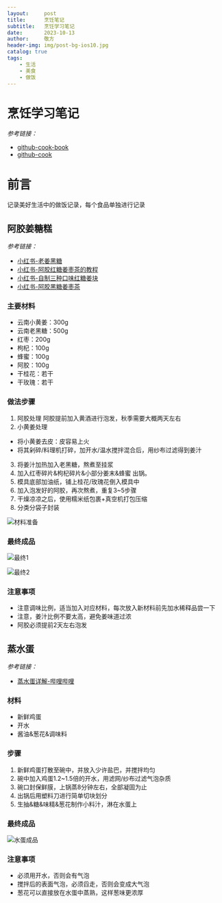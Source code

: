 ```yaml
---
layout:     post
title:      烹饪笔记
subtitle:   烹饪学习笔记
date:       2023-10-13
author:     敬方
header-img: img/post-bg-ios10.jpg
catalog: true
tags:
    - 生活
    - 美食
    - 做饭
---
```


# 烹饪学习笔记

_参考链接：_

- [github-cook-book](https://github.com/Anduin2017/HowToCook)
- [github-cook](https://github.com/YunYouJun/cook)

# 前言

记录美好生活中的做饭记录，每个食品单独进行记录

## 阿胶姜糖糕

_参考链接：_

- [小红书-老姜黑糖](http://xhslink.com/HEGWpv)
- [小红书-阿胶红糖姜枣茶的教程](ttp://xhslink.com/1wGWpv)
- [小红书-自制三种口味红糖姜块](http://xhslink.com/PzIWpv)
- [小红书-阿胶黑糖姜枣茶](http://xhslink.com/koKWpv)

### 主要材料

- 云南小黄姜：300g
- 云南老黑糖：500g
- 红枣：200g
- 枸杞：100g
- 蜂蜜：100g
- 阿胶：100g
- 干桂花：若干
- 干玫瑰：若干
### 做法步骤
1. 阿胶处理
阿胶提前加入黄酒进行泡发，秋季需要大概两天左右
2. 小黄姜处理
- 将小黄姜去皮：皮容易上火
- 将其剁碎/料理机打碎，加开水/温水搅拌混合后，用纱布过滤得到姜汁
3. 将姜汁加热加入老黑糖，熬煮至挂浆
4. 加入红枣碎片&枸杞碎片&小部分姜末&蜂蜜 出锅。
5. 模具底部加油纸，铺上桂花/玫瑰花倒入模具中
6. 加入泡发好的阿胶，再次熬煮，重复3~5步骤
7. 干燥凉凉之后，使用糯米纸包裹+真空机打包压缩
8. 分类分袋子封装

![材料准备](https://wangpengcheng.github.io/img/981697290346.png)

### 最终成品
![最终1](https://wangpengcheng.github.io/img/971697290345.png)

![最终2](https://wangpengcheng.github.io/img/941697290341.png)

### 注意事项
- 注意调味比例，适当加入对应材料，每次放入新材料前先加水稀释品尝一下
- 注意，姜汁比例不要太高，避免姜味道过浓
- 阿胶必须提前2天左右泡发

## 蒸水蛋
_参考链接：_
- [蒸水蛋详解-哔哩哔哩](https://b23.tv/0CUCGg3)

### 材料
- 新鲜鸡蛋
- 开水
- 酱油&葱花&调味料
### 步骤
1. 新鲜鸡蛋打散至碗中，并放入少许盐巴，并搅拌均匀
2. 碗中加入鸡蛋1.2~1.5倍的开水，用滤网/纱布过滤气泡杂质
3. 碗口封保鲜膜，上锅蒸8分钟左右，全部凝固为止
4. 出锅后用塑料刀进行简单切块划分
4. 生抽&糖&味精&葱花制作小料汁，淋在水蛋上

### 最终成品
![水蛋成品](http://wangpengcheng.github.io/img/2023-10-16-shuidan.png)

### 注意事项
- 必须用开水，否则会有气泡
- 搅拌后的表面气泡，必须舀走，否则会变成大气泡
- 葱花可以直接放在水蛋中蒸熟，这样葱味更浓厚
